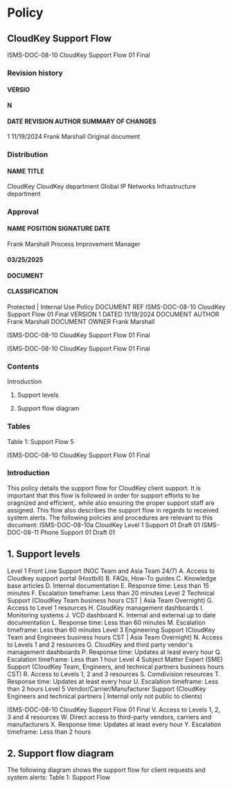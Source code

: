 # Policy 

## CloudKey Support Flow 


 ISMS-DOC-08-10 CloudKey Support Flow 01 Final 

### Revision history 

#### VERSIO 

#### N 

#### DATE REVISION AUTHOR SUMMARY OF CHANGES 

 1 11/19/2024 Frank Marshall Original document 

### Distribution 

#### NAME TITLE 

 CloudKey CloudKey department Global IP Networks Infrastructure department 

### Approval 

#### NAME POSITION SIGNATURE DATE 

 Frank Marshall Process Improvement Manager 

#### 03/25/2025 

#### DOCUMENT 

#### CLASSIFICATION 

 Protected | Internal Use Policy DOCUMENT REF ISMS-DOC-08-10 CloudKey Support Flow 01 Final VERSION 1 DATED 11/19/2024 DOCUMENT AUTHOR Frank Marshall DOCUMENT OWNER Frank Marshall 


ISMS-DOC-08-10 CloudKey Support Flow 01 Final 


 ISMS-DOC-08-10 CloudKey Support Flow 01 Final 

### Contents 

Introduction 

1. Support levels 

2. Support flow diagram 

### Tables 

Table 1: Support Flow 5 


 ISMS-DOC-08-10 CloudKey Support Flow 01 Final 

### Introduction 

This policy details the support flow for CloudKey client support. It is important that this flow is followed in order for support efforts to be oragnized and efficient,. while also ensuring the proper support staff are assigned. This flow also describes the support flow in regards to received system alerts. The following policies and procedures are relevant to this document: ISMS-DOC-08-10a CloudKey Level 1 Support 01 Draft 01 ISMS-DOC-08-11 Phone Support 01 Draft 01 

## 1. Support levels 

Level 1 Front Line Support (NOC Team and Asia Team 24/7) A. Access to Cloudkey support portal (Hostbill) B. FAQs, How-To guides C. Knowledge base articles D. Internal documentation E. Response time: Less than 15 minutes F. Escalation timeframe: Less than 20 minutes Level 2 Technical Support (CloudKey Team business hours CST | Asia Team Overnight) G. Access to Level 1 resources H. CloudKey management dashboards I. Monitoring systems J. VCD dashboard K. Internal and external up to date documentation L. Response time: Less than 60 minutes M. Escalation timeframe: Less than 60 minutes Level 3 Engineering Support (CloudKey Team and Engineers business hours CST | Asia Team Overnight) N. Access to Levels 1 and 2 resources O. CloudKey and third party vendor's management dashboards P. Response time: Updates at least every hour Q. Escalation timeframe: Less than 1 hour Level 4 Subject Matter Expert (SME) Support (CloudKey Team, Engineers, and technical partners business hours CST) R. Access to Levels 1, 2 and 3 resources S. Comdivision resources T. Response time: Updates at least every hour U. Escalation timeframe: Less than 2 hours Level 5 Vendor/Carrier/Manufacturer Support (CloudKey Engineers and technical partners | Internal only not public to clients) 


 ISMS-DOC-08-10 CloudKey Support Flow 01 Final V. Access to Levels 1, 2, 3 and 4 resources W. Direct access to third-party vendors, carriers and manufacturers X. Response time: Updates at least every hour Y. Escalation timeframe: Less than 2 hours 

## 2. Support flow diagram 

The following diagram shows the support flow for client requests and system alerts: Table 1: Support Flow 


